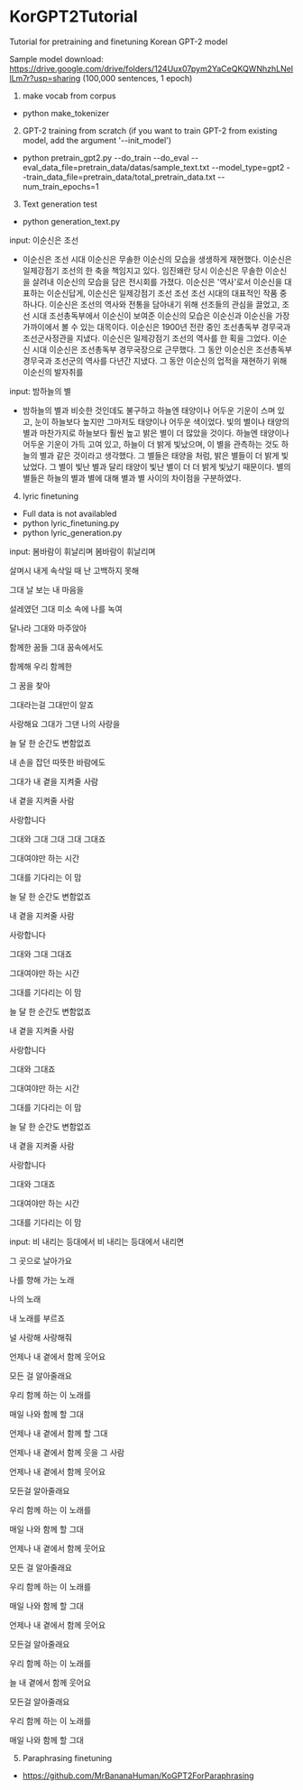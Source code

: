 # KorGPT2Tutorial
Tutorial for pretraining and finetuning Korean GPT-2 model

Sample model download: https://drive.google.com/drive/folders/124Uux07pym2YaCeQKQWNhzhLNeIlLm7r?usp=sharing
(100,000 sentences, 1 epoch) 

1. make vocab from corpus
- python make_tokenizer

2. GPT-2 training from scratch (if you want to train GPT-2 from existing model, add the argument '--init_model')
- python pretrain_gpt2.py --do_train --do_eval --eval_data_file=pretrain_data/datas/sample_text.txt --model_type=gpt2 --train_data_file=pretrain_data/total_pretrain_data.txt --num_train_epochs=1

3. Text generation test
- python generation_text.py

input: 이순신은 조선
-  이순신은 조선 시대 이순신은 무솔한 이순신의 모습을 생생하게 재현했다.
 이순신은 일제강점기 조선의 한 축을 책임지고 있다.
 임진왜란 당시 이순신은 무솔한 이순신을 살려내 이순신의 모습을 담은 전시회를 가졌다.
 이순신은 '역사'로서 이순신을 대표하는 이순신답게, 이순신은 일제강점기 조선 조선 조선 시대의 대표적인 작품 중 하나다.
 이순신은 조선의 역사와 전통을 담아내기 위해 선조들의 관심을 끌었고, 조선 시대 조선총독부에서 이순신이 보여준 이순신의 모습은 이순신과 이순신을 가장 가까이에서 볼 수 있는 대목이다.
 이순신은 1900년 전란 중인 조선총독부 경무국과 조선군사정관을 지냈다.
 이순신은 일제강점기 조선의 역사를 한 획을 그었다.
 이순신 시대 이순신은 조선총독부 경무국장으로 근무했다.
 그 동안 이순신은 조선총독부 경무국과 조선군의 역사를 다년간 지냈다.
 그 동안 이순신의 업적을 재현하기 위해 이순신의 발자취를


input: 밤하늘의 별
-  밤하늘의 별과 비슷한 것인데도 불구하고 하늘엔 태양이나 어두운 기운이 스며 있고, 눈이 하늘보다 높지만 그마저도 태양이나 어두운 색이었다. 빛의 별이나 태양의 별과 마찬가지로 하늘보다 훨씬 높고 밝은 별이 더 많았을 것이다. 하늘엔 태양이나 어두운 기운이 가득 고여 있고, 하늘이 더 밝게 빛났으며, 이 별을 관측하는 것도 하늘의 별과 같은 것이라고 생각했다. 그 별들은 태양을 처럼, 밝은 별들이 더 밝게 빛났었다. 그 별이 빛난 별과 달리 태양이 빛난 별이 더 더 밝게 빛났기 때문이다. 별의 별들은 하늘의 별과 별에 대해 별과 별 사이의 차이점을 구분하였다.


4. lyric finetuning
- Full data is not availabled
- python lyric_finetuning.py
- python lyric_generation.py

input: 봄바람이 휘날리며
 봄바람이 휘날리며

 살며시 내게 속삭일 때 난 고백하지 못해

 그대 날 보는 내 마음을

 설레였던 그대 미소 속에 나를 녹여

 달나라 그대와 마주앉아

 함께한 꿈들 그대 꿈속에서도

 함께해 우리 함께한

 그 꿈을 찾아

 그대라는걸 그대만이 알죠

 사랑해요 그대가 그댄 나의 사랑을

 늘 달   한 순간도 변함없죠

 내 손을 잡던 따뜻한 바람에도

 그대가 내 곁을 지켜줄 사람

 내 곁을 지켜줄 사람

 사랑합니다

 그대와 그대 그대 그대 그대죠

 그대여야만 하는 시간

 그대를 기다리는 이 맘

 늘 달  한 순간도 변함없죠

 내 곁을 지켜줄 사람

 사랑합니다

 그대와 그대 그대죠

 그대여야만 하는 시간

 그대를 기다리는 이 맘

 늘 달  한 순간도 변함없죠

 내 곁을 지켜줄 사람

 사랑합니다

 그대와 그대죠

 그대여야만 하는 시간

 그대를 기다리는 이 맘

 늘 달  한 순간도 변함없죠

 내 곁을 지켜줄 사람

 사랑합니다

 그대와 그대죠

 그대여야만 하는 시간

 그대를 기다리는 이 맘
 
 
input: 비 내리는 등대에서
 비 내리는 등대에서 내리면

 그 곳으로 날아가요

 나를 향해 가는 노래

 나의 노래

 내 노래를 부르죠

 널 사랑해 사랑해줘

 언제나 내 곁에서 함께 웃어요

 모든 걸 알아줄래요

 우리 함께 하는 이 노래를

 매일 나와 함께 할 그대

 언제나 내 곁에서 함께 할 그대

 언제나 내 곁에서 함께 웃을 그 사람

 언제나 내 곁에서 함께 웃어요

 모든걸 알아줄래요

 우리 함께 하는 이 노래를

 매일 나와 함께 할 그대

 언제나 내 곁에서 함께 웃어요

 모든 걸 알아줄래요

 우리 함께 하는 이 노래를

 매일 나와 함께 할 그대

 언제나 내 곁에서 함께 웃어요

 모든걸 알아줄래요

 우리 함께 하는 이 노래를

 늘 내 곁에서 함께 웃어요

 모든걸 알아줄래요

 우리 함께 하는 이 노래를

 매일 나와 함께 할 그대
 

5. Paraphrasing finetuning
- https://github.com/MrBananaHuman/KoGPT2ForParaphrasing









